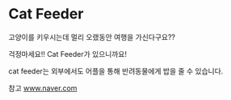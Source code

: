 # Cat Feeder
고양이를 키우시는데 멀리 오랬동안 여행을 가신다구요??

걱정마세요!! Cat Feeder가 있으니까요!

cat feeder는 외부에서도 어플을 통해 반려동물에게 밥을 줄 수 있습니다.

참고
www.naver.com

